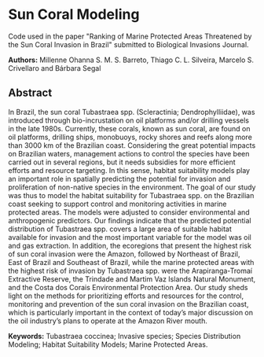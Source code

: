 # Sun Coral Modeling
Code used in the paper "Ranking of Marine Protected Areas Threatened by the Sun Coral Invasion in Brazil" submitted to Biological Invasions Journal.

**Authors:** Millenne Ohanna S. M. S. Barreto, Thiago C. L. Silveira, Marcelo S. Crivellaro and Bárbara Segal

## Abstract
In Brazil, the sun coral Tubastraea spp. (Scleractinia; Dendrophylliidae), was introduced through bio-incrustation on oil platforms and/or drilling vessels in the late 1980s. Currently, these corals, known as sun coral, are found on oil platforms, drilling ships, monobuoys, rocky shores and reefs along more than 3000 km of the Brazilian coast. Considering the great potential impacts on Brazilian waters, management actions to control the species have been carried out in several regions, but it needs subsidies for more efficient efforts and resource targeting. In this sense, habitat suitability models play an important role in spatially predicting the potential for invasion and proliferation of non-native species in the environment. The goal of our study was thus to model the habitat suitability for Tubastraea spp. on the Brazilian coast seeking to support control and monitoring activities in marine protected areas. The models were adjusted to consider environmental and anthropogenic predictors. Our findings indicate that the predicted potential distribution of Tubastraea spp. covers a large area of suitable habitat available for invasion and the most important variable for the model was oil and gas extraction. In addition, the ecoregions that present the highest risk of sun coral invasion were the Amazon, followed by Northeast of Brazil, East of Brazil and Southeast of Brazil, while the marine protected areas with the highest risk of invasion by Tubastraea spp. were the Arapiranga-Tromaí Extractive Reserve, the Trindade and Martim Vaz Islands Natural Monument, and the Costa dos Corais Environmental Protection Area. Our study sheds light on the methods for prioritizing efforts and resources for the control, monitoring and prevention of the sun coral invasion on the Brazilian coast, which is particularly important in the context of today’s  major discussion on the oil industry’s plans to operate at the Amazon River mouth.

**Keywords:** Tubastraea coccinea; Invasive species; Species Distribution Modeling; Habitat Suitability Models; Marine Protected Areas.
